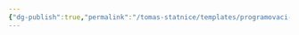 ```yaml
---
{"dg-publish":true,"permalink":"/tomas-statnice/templates/programovaci-jazyky/","tags":["tomas","spolecna_informatika","programovaci_jazyky"],"noteIcon":""}
---
```


